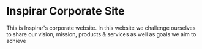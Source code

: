 # Inspirar Corporate Site

This is Inspirar's corporate website. In this website we challenge ourselves to share our vision, mission, products &amp; services as well as goals we aim to achieve
